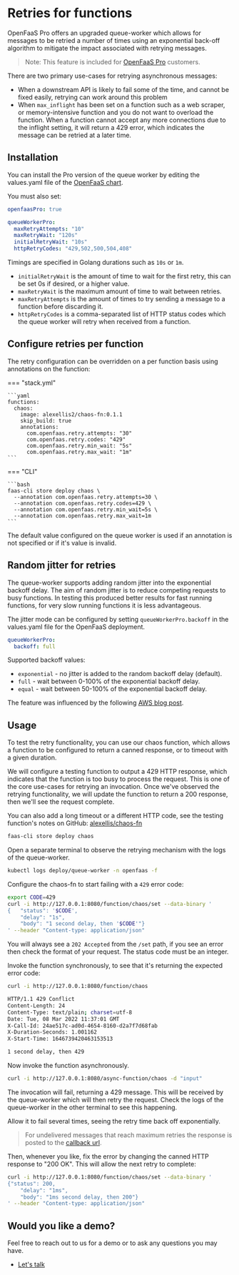 # Retries for functions

OpenFaaS Pro offers an upgraded queue-worker which allows for messages to be retried a number of times using an exponential back-off algorithm to mitigate the impact associated with retrying messages.

> Note: This feature is included for [OpenFaaS Pro](https://openfaas.com/support/) customers.

There are two primary use-cases for retrying asynchronous messages:

* When a downstream API is likely to fail some of the time, and cannot be fixed easily, retrying can work around this problem
* When `max_inflight` has been set on a function such as a web scraper, or memory-intensive function and you do not want to overload the function. When a function cannot accept any more connections due to the inflight setting, it will return a 429 error, which indicates the message can be retried at a later time.

## Installation

You can install the Pro version of the queue worker by editing the values.yaml file of the [OpenFaaS chart](https://github.com/openfaas/faas-netes/tree/master/chart/openfaas).

You must also set:

```yaml
openfaasPro: true

queueWorkerPro:
  maxRetryAttempts: "10"
  maxRetryWait: "120s"
  initialRetryWait: "10s"
  httpRetryCodes: "429,502,500,504,408"
```

Timings are specified in Golang durations such as `10s` or `1m`.

* `initialRetryWait` is the amount of time to wait for the first retry, this can be set 0s if desired, or a higher value.
* `maxRetryWait` is the maximum amount of time to wait between retries.
* `maxRetryAttempts` is the amount of times to try sending a message to a function before discarding it.
* `httpRetryCodes` is a comma-separated list of HTTP status codes which the queue worker will retry when received from a function.

## Configure retries per function

The retry configuration can be overridden on a per function basis using annotations on the function:

=== "stack.yml"

    ```yaml
    functions:
      chaos:
        image: alexellis2/chaos-fn:0.1.1
        skip_build: true
        annotations:
          com.openfaas.retry.attempts: "30"
          com.openfaas.retry.codes: "429"
          com.openfaas.retry.min_wait: "5s"
          com.openfaas.retry.max_wait: "1m"
    ```

=== "CLI"

    ```bash
    faas-cli store deploy chaos \
      --annotation com.openfaas.retry.attempts=30 \
      --annotation com.openfaas.retry.codes=429 \
      --annotation com.openfaas.retry.min_wait=5s \
      --annotation com.openfaas.retry.max_wait=1m
    ```

The default value configured on the queue worker is used if an annotation is not specified or if it's value is invalid.

## Random jitter for retries

The queue-worker supports adding random jitter into the exponential backoff delay. The aim of random jitter is to reduce competing requests to busy functions. In testing this produced better results for fast running functions, for very slow running functions it is less advantageous.

The jitter mode can be configured by setting `queueWorkerPro.backoff` in the values.yaml file for the OpenFaaS deployment.

```yaml
queueWorkerPro:
  backoff: full
```

Supported backoff values:

* `exponential` - no jitter is added to the random backoff delay (default).
* `full` - wait between 0-100% of the exponential backoff delay.
* `equal` - wait between 50-100% of the exponential backoff delay.

The feature was influenced by the following [AWS blog post](https://aws.amazon.com/blogs/architecture/exponential-backoff-and-jitter/).

## Usage

To test the retry functionality, you can use our chaos function, which allows a function to be configured to return a canned response, or to timeout with a given duration.

We will configure a testing function to output a 429 HTTP response, which indicates that the function is too busy to process the request. This is one of the core use-cases for retrying an invocation. Once we've observed the retrying functionality, we will update the function to return a 200 response, then we'll see the request complete.

You can also add a long timeout or a different HTTP code, see the testing function's notes on GitHub: [alexellis/chaos-fn](https://github.com/alexellis/chaos-fn)

```bash
faas-cli store deploy chaos
```

Open a separate terminal to observe the retrying mechanism with the logs of the queue-worker.

```bash
kubectl logs deploy/queue-worker -n openfaas -f
```

Configure the chaos-fn to start failing with a `429` error code:

```bash
export CODE=429
curl -i http://127.0.0.1:8080/function/chaos/set --data-binary '
{	"status": '$CODE',
	"delay": "1s",
    "body": "1 second delay, then '$CODE'"}
' --header "Content-type: application/json"
```

You will always see a `202 Accepted` from the `/set` path, if you see an error then check the format of your request. The status code must be an integer.

Invoke the function synchronously, to see that it's returning the expected error code:

```bash
curl -i http://127.0.0.1:8080/function/chaos

HTTP/1.1 429 Conflict
Content-Length: 24
Content-Type: text/plain; charset=utf-8
Date: Tue, 08 Mar 2022 11:37:01 GMT
X-Call-Id: 24ae517c-ad0d-4654-8160-d2a7f7d68fab
X-Duration-Seconds: 1.001162
X-Start-Time: 1646739420463153513

1 second delay, then 429
```

Now invoke the function asynchronously.

```bash
curl -i http://127.0.0.1:8080/async-function/chaos -d "input"
```

The invocation will fail, returning a 429 message. This will be received by the queue-worker which will then retry the request. Check the logs of the queue-worker in the other terminal to see this happening.

Allow it to fail several times, seeing the retry time back off exponentially.

> For undelivered messages that reach maximum retries the response is posted to the [callback url](https://docs.openfaas.com/reference/async/#how-it-works). 

Then, whenever you like, fix the error by changing the canned HTTP response to "200 OK". This will allow the next retry to complete:

```bash
curl -i http://127.0.0.1:8080/function/chaos/set --data-binary '
{"status": 200,
	"delay": "1ms",
    "body": "1ms second delay, then 200"}
' --header "Content-type: application/json"
```

## Would you like a demo?

Feel free to reach out to us for a demo or to ask any questions you may have.

* [Let's talk](https://openfaas.com/support/)
